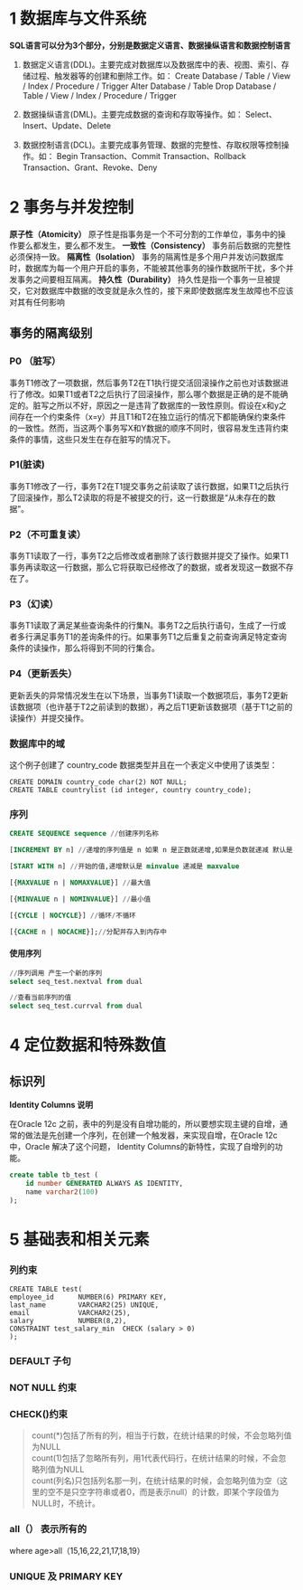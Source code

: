 

# 1 数据库与文件系统

**SQL语言可以分为3个部分，分别是数据定义语言、数据操纵语言和数据控制语言**

1. 数据定义语言(DDL)。主要完成对数据库以及数据库中的表、视图、索引、存储过程、触发器等的创建和删除工作。如： 
       Create Database / Table / View / Index / Procedure / Trigger
       Alter Database / Table
       Drop Database / Table / View / Index / Procedure / Trigger

2. 数据操纵语言(DML)。主要完成数据的查询和存取等操作。如：
       Select、Insert、Update、Delete

3. 数据控制语言(DCL)。主要完成事务管理、数据的完整性、存取权限等控制操作。如：
       Begin Transaction、Commit Transaction、Rollback Transaction、Grant、Revoke、Deny

# 2 事务与并发控制

**原子性（Atomicity）**
原子性是指事务是一个不可分割的工作单位，事务中的操作要么都发生，要么都不发生。
**一致性（Consistency）**
事务前后数据的完整性必须保持一致。
**隔离性（Isolation）**
事务的隔离性是多个用户并发访问数据库时，数据库为每一个用户开启的事务，不能被其他事务的操作数据所干扰，多个并发事务之间要相互隔离。
**持久性（Durability）**
持久性是指一个事务一旦被提交，它对数据库中数据的改变就是永久性的，接下来即使数据库发生故障也不应该对其有任何影响

## 事务的隔离级别

### P0 （脏写）

事务T1修改了一项数据，然后事务T2在T1执行提交活回滚操作之前也对该数据进行了修改。如果T1或者T2之后执行了回滚操作，那么哪个数据是正确的是不能确定的。脏写之所以不好，原因之一是违背了数据库的一致性原则。假设在x和y之间存在一个约束条件（x=y）并且T1和T2在独立运行的情况下都能确保约束条件的一致性。然而，当这两个事务写X和Y数据的顺序不同时，很容易发生违背约束条件的事情，这些只发生在存在脏写的情况下。

### P1(脏读)

事务T1修改了一行，事务T2在T1提交事务之前读取了该行数据，如果T1之后执行了回滚操作，那么T2读取的将是不被提交的行，这一行数据是“从未存在的数据”。

### P2（不可重复读）

事务T1读取了一行，事务T2之后修改或者删除了该行数据并提交了操作。如果T1事务再读取这一行数据，那么它将获取已经修改了的数据，或者发现这一数据不存在了。

### P3（幻读）

事务T1读取了满足某些查询条件的行集N。事务T2之后执行语句，生成了一行或者多行满足事务T1的差询条件的行。如果事务T1之后重复之前查询满足特定查询条件的读操作，那么将得到不同的行集合。

### P4（更新丢失）

更新丢失的异常情况发生在以下场景，当事务T1读取一个数据项后，事务T2更新该数据项（也许基于T2之前读到的数据），再之后T1更新该数据项（基于T1之前的读操作）并提交操作。



### 数据库中的域

这个例子创建了 country_code 数据类型并且在一个表定义中使用了该类型：

```
CREATE DOMAIN country_code char(2) NOT NULL;
CREATE TABLE countrylist (id integer, country country_code);
```

### 序列

```sql
CREATE SEQUENCE sequence //创建序列名称

[INCREMENT BY n] //递增的序列值是 n 如果 n 是正数就递增,如果是负数就递减 默认是 1

[START WITH n] //开始的值,递增默认是 minvalue 递减是 maxvalue

[{MAXVALUE n | NOMAXVALUE}] //最大值  

[{MINVALUE n | NOMINVALUE}] //最小值

[{CYCLE | NOCYCLE}] //循环/不循环

[{CACHE n | NOCACHE}];//分配并存入到内存中
```

#### 使用序列


```sql
//序列调用 产生一个新的序列
select seq_test.nextval from dual

//查看当前序列的值
select seq_test.currval from dual
```



# 4 定位数据和特殊数值

## 标识列

 **Identity Columns 说明**

  在Oracle 12c 之前，表中的列是没有自增功能的，所以要想实现主键的自增，通常的做法是先创建一个序列，在创建一个触发器，来实现自增，在Oracle 12c 中，Oracle 解决了这个问题， Identity Columns的新特性，实现了自增列的功能。

```SQL
create table tb_test (
    id number GENERATED ALWAYS AS IDENTITY,
    name varchar2(100)
);
```







# 5 基础表和相关元素

### 列约束

    CREATE TABLE test(
    employee_id      NUMBER(6) PRIMARY KEY,
    last_name        VARCHAR2(25) UNIQUE,
    email            VARCHAR2(25),
    salary           NUMBER(8,2),
    CONSTRAINT test_salary_min  CHECK (salary > 0)
    );

### DEFAULT 子句

### NOT NULL 约束

### CHECK()约束

> count(*)包括了所有的列，相当于行数，在统计结果的时候，不会忽略列值为NULL  
> count(1)包括了忽略所有列，用1代表代码行，在统计结果的时候，不会忽略列值为NULL  
> count(列名)只包括列名那一列，在统计结果的时候，会忽略列值为空（这里的空不是只空字符串或者0，而是表示null）的计数，即某个字段值为NULL时，不统计。

### all（） 表示所有的

where age>all（15,16,22,21,17,18,19）

### UNIQUE 及 PRIMARY KEY